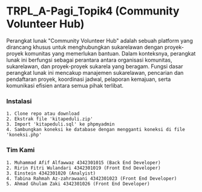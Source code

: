 
# TRPL_A-Pagi_Topik4 (Community Volunteer Hub)

Perangkat lunak "Community Volunteer Hub" adalah sebuah platform yang dirancang khusus untuk menghubungkan sukarelawan dengan proyek-proyek komunitas yang memerlukan bantuan. Dalam konteksnya, perangkat lunak ini berfungsi sebagai perantara antara organisasi komunitas, sukarelawan, dan proyek-proyek sukarela yang beragam. Fungsi dasar perangkat lunak ini mencakup manajemen sukarelawan, pencarian dan pendaftaran proyek, koordinasi jadwal, pelaporan kemajuan, serta komunikasi efisien antara semua pihak terlibat.




### Instalasi
    1. Clone repo atau download
    2. Ekstrak file 'kitapeduli.zip'
    3. Import 'kitapeduli.sql' ke phpmyadmin
    4. Sambungkan koneksi ke database dengan mengganti koneksi di file 'koneksi.php'
### Tim Kami
    1. Muhammad Afif Alfawwaz 4342301015 (Back End Developer)
    2. Ririn Fitri Wulandari 4342301019 (Front End Developer)
    3. Einstein 4342301020 (Analyist)
    4. Tabina Rahmah Az-zahrawaani 4342301023 (Front End Developer)
    5. Ahmad Ghulam Zaki 4342301026 (Front End Developer)